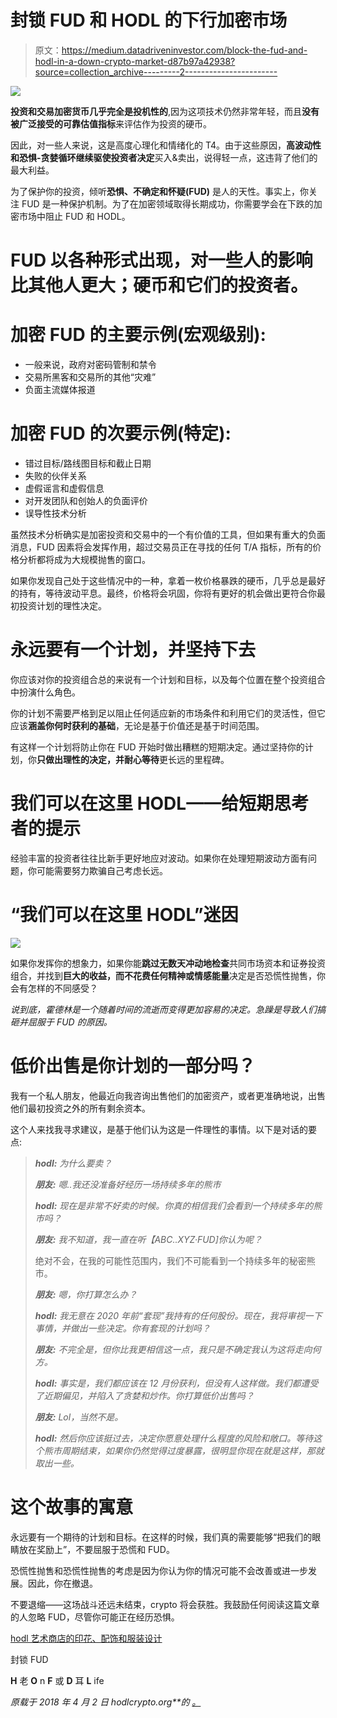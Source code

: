 # 封锁 FUD 和 HODL 的下行加密市场

> 原文：<https://medium.datadriveninvestor.com/block-the-fud-and-hodl-in-a-down-crypto-market-d87b97a42938?source=collection_archive---------2----------------------->

![](img/2e1ba2204b5920899107d8be5d1e3c19.png)

**投资和交易加密货币几乎完全是投机性的**,因为这项技术仍然非常年轻，而且**没有被广泛接受的可靠估值指标**来评估作为投资的硬币。

因此，对一些人来说，这是高度心理化和情绪化的 T4。由于这些原因，**高波动性和恐惧-贪婪循环继续驱使投资者决定**买入&卖出，说得轻一点，这违背了他们的最大利益。

为了保护你的投资，倾听**恐惧、不确定和怀疑(FUD)** 是人的天性。事实上，你关注 FUD 是一种保护机制。为了在加密领域取得长期成功，你需要学会在下跌的加密市场中阻止 FUD 和 HODL。

# FUD 以各种形式出现，对一些人的影响比其他人更大；硬币和它们的投资者。

# 加密 FUD 的主要示例(宏观级别):

*   一般来说，政府对密码管制和禁令
*   交易所黑客和交易所的其他“灾难”
*   负面主流媒体报道

# 加密 FUD 的次要示例(特定):

*   错过目标/路线图目标和截止日期
*   失败的伙伴关系
*   虚假谣言和虚假信息
*   对开发团队和创始人的负面评价
*   误导性技术分析

虽然技术分析确实是加密投资和交易中的一个有价值的工具，但如果有重大的负面消息，FUD 因素将会发挥作用，超过交易员正在寻找的任何 T/A 指标，所有的价格分析都将成为大规模抛售的窗口。

如果你发现自己处于这些情况中的一种，拿着一枚价格暴跌的硬币，几乎总是最好的持有，等待波动平息。最终，价格将会巩固，你将有更好的机会做出更符合你最初投资计划的理性决定。

# 永远要有一个计划，并坚持下去

你应该对你的投资组合总的来说有一个计划和目标，以及每个位置在整个投资组合中扮演什么角色。

你的计划不需要严格到足以阻止任何适应新的市场条件和利用它们的灵活性，但它应该**涵盖你何时获利的基础**，无论是基于价值还是基于时间范围。

有这样一个计划将防止你在 FUD 开始时做出糟糕的短期决定。通过坚持你的计划，你**只做出理性的决定，并耐心等待**更长远的里程碑。

# 我们可以在这里 HODL——给短期思考者的提示

经验丰富的投资者往往比新手更好地应对波动。如果你在处理短期波动方面有问题，你可能需要努力欺骗自己考虑长远。

# “我们可以在这里 HODL”迷因

![](img/d228bdc97adb4f2419a1df98c2c47ecf.png)

如果你发挥你的想象力，如果你能**跳过无数天冲动地检查**共同市场资本和证券投资组合，并找到**巨大的收益，而不花费任何精神或情感能量**决定是否恐慌性抛售，你会有怎样的不同感受？

*说到底，霍德林是一个随着时间的流逝而变得更加容易的决定。急躁是导致人们搞砸并屈服于 FUD 的原因。*

# 低价出售是你计划的一部分吗？

我有一个私人朋友，他最近向我咨询出售他们的加密资产，或者更准确地说，出售他们最初投资之外的所有剩余资本。

这个人来找我寻求建议，是基于他们认为这是一件理性的事情。以下是对话的要点:

> ***hodl:*** *为什么要卖？*
> 
> ***朋友:*** *嗯..我还没准备好经历一场持续多年的熊市*
> 
> ***hodl:*** *现在是非常不好卖的时候。你真的相信我们会看到一个持续多年的熊市吗？*
> 
> ***朋友:*** *我不知道，我一直在听【ABC..XYZ·FUD]你认为呢？*
> 
> 绝对不会，在我的可能性范围内，我们不可能看到一个持续多年的秘密熊市。
> 
> ***朋友:*** *嗯，你打算怎么办？*
> 
> ***hodl:*** *我无意在 2020 年前“套现”我持有的任何股份。现在，我将审视一下事情，并做出一些决定。你有套现的计划吗？*
> 
> ***朋友:*** *不完全是，但你比我更相信这一点，我只是不确定我认为这将走向何方。*
> 
> ***hodl:*** *事实是，我们都应该在 12 月份获利，但没有人这样做。我们都遭受了近期偏见，并陷入了贪婪和炒作。你打算低价出售吗？*
> 
> ***朋友:*** *Lol，当然不是。*
> 
> ***hodl:*** *然后你应该挺过去，决定你愿意处理什么程度的风险和敞口。等待这个熊市周期结束，如果你仍然觉得过度暴露，很明显你现在就是这样，那就取出一些。*

# 这个故事的寓意

永远要有一个期待的计划和目标。在这样的时候，我们真的需要能够“把我们的眼睛放在奖励上”，不要屈服于恐慌和 FUD。

恐慌性抛售和恐慌性抛售的考虑是因为你认为你的情况可能不会改善或进一步发展。因此，你在撤退。

不要退缩——这场战斗还远未结束，crypto 将会获胜。我鼓励任何阅读这篇文章的人忽略 FUD，尽管你可能正在经历恐惧。

[hodl 艺术商店的印花、配饰和服装设计](https://hodl.threadless.com/designs/block-the-fud/home/framed-fine-art-print?color=black)

封锁 FUD

**H** 老 **O** n **F** 或 **D** 耳 **L** ife

*原载于 2018 年 4 月 2 日 hodlcrypto.org**的* [*。*](https://hodlcrypto.org/2018/04/02/block-the-fud-and-hodl-in-a-down-crypto-market/)